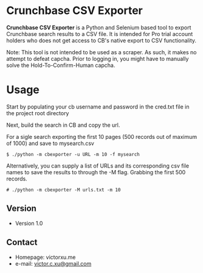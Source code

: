 Crunchbase CSV Exporter
======
**Crunchbase CSV Exporter** is a Python and Selenium based tool to export Crunchbase search results to a CSV file. It is intended for Pro trial account holders who does not get access to CB's native export to CSV functionality.

Note: This tool is not intended to be used as a scraper. As such, it makes no attempt to defeat capcha. Prior to logging in, you might have to manually solve the Hold-To-Confirm-Human capcha.

Usage
======
Start by populating your cb username and password in the cred.txt file in the project root directory

Next, build the search in CB and copy the url.

For a sigle search exporting the first 10 pages (500 records out of maximum of 1000) and save to mysearch.csv
```
$ ./python -m cbexporter -u URL -m 10 -f mysearch
```

Alternatively, you can supply a list of URLs and its corresponding csv file names to save the results to through the -M flag. Grabbing the first 500 records.
```
# ./python -m cbexporter -M urls.txt -m 10
```


## Version 
* Version 1.0

## Contact
* Homepage: victorxu.me
* e-mail: victor.c.xu@gmail.com
